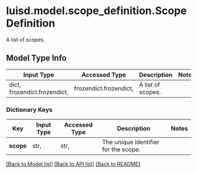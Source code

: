 # luisd.model.scope_definition.ScopeDefinition

A list of scopes.

## Model Type Info
Input Type | Accessed Type | Description | Notes
------------ | ------------- | ------------- | -------------
dict, frozendict.frozendict,  | frozendict.frozendict,  | A list of scopes. | 

### Dictionary Keys
Key | Input Type | Accessed Type | Description | Notes
------------ | ------------- | ------------- | ------------- | -------------
**scope** | str,  | str,  | The unique identifier for the scope. | 

[[Back to Model list]](../../README.md#documentation-for-models) [[Back to API list]](../../README.md#documentation-for-api-endpoints) [[Back to README]](../../README.md)

